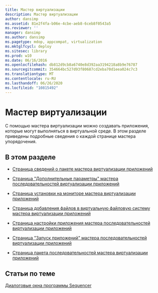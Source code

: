 ```yaml
---
title: Мастер виртуализации
description: Мастер виртуализации
author: dansimp
ms.assetid: 81e2f4fa-b06e-4cbe-aeb8-6ceb8f0543a5
ms.reviewer: ''
manager: dansimp
ms.author: dansimp
ms.pagetype: mdop, appcompat, virtualization
ms.mktglfcycl: deploy
ms.sitesec: library
ms.prod: w10
ms.date: 06/16/2016
ms.openlocfilehash: db812d9cb8a6740e8d392aa3194218a8b9e76787
ms.sourcegitcommit: 354664bc527d93f80687cd2eba70d1eea024c7c3
ms.translationtype: MT
ms.contentlocale: ru-RU
ms.lasthandoff: 06/26/2020
ms.locfileid: "10815492"
---
```

# Мастер виртуализации


С помощью мастера виртуализации можно создавать приложения, которые могут выполняться в виртуальной среде. В этом разделе приведены подробные сведения о каждой странице мастера упорядочения.

## В этом разделе


-   [Страница сведений о пакете мастера виртуализации приложений](application-virtualization-sequencing-wizard-package-information-page-keep.md)

-   [Страница "Дополнительные параметры" мастера последовательностей виртуализации приложений](application-virtualization-sequencing-wizard-advanced-options-page.md)

-   [Страница установки на мониторе мастера виртуализации приложений](application-virtualization-sequencing-wizard-monitor-installation-page.md)

-   [Страница добавления файлов в виртуальную файловую систему мастера виртуализации приложений](application-virtualization-sequencing-wizard-add-files-to-virtual-file-system-page.md)

-   [Страница настройки приложения мастера последовательностей виртуализации приложений](application-virtualization-sequencing-wizard-configure-application-page-keep.md)

-   [Страница "Запуск приложений" мастера последовательностей виртуализации приложений](application-virtualization-sequencing-wizard-launch-applications-page.md)

-   [Страница пакета последовательностей мастера виртуализации приложений](application-virtualization-sequencing-wizard-sequence-package-page.md)

## Статьи по теме


[Диалоговые окна программы Sequencer](sequencer-dialog-boxes.md)

 

 





